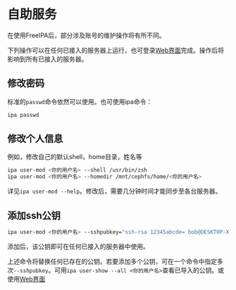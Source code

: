 # 自助服务

在使用FreeIPA后，部分涉及账号的维护操作将有所不同。

下列操作可以在任何已接入的服务器上运行，也可登录[Web界面][ipa-web]完成。操作后将影响到所有已接入的服务器。

## 修改密码

标准的`passwd`命令依然可以使用。也可使用ipa命令：
```bash
ipa passwd
```

## 修改个人信息

例如，修改自己的默认shell，home目录，姓名等
```bash
ipa user-mod <你的用户名> --shell /usr/bin/zsh
ipa user-mod <你的用户名> --homedir /mnt/cephfs/home/<你的用户名>
```
详见`ipa user-mod --help`。修改后，需要几分钟时间才能同步至各台服务器。

## 添加ssh公钥

```bash
ipa user-mod <你的用户名> --sshpubkey="ssh-rsa 12345abcde= bob@DESKTOP-XXXXXX"
```
添加后，该公钥即可在任何已接入的服务器中使用。

上述命令将替换任何已存在的公钥。若要添加多个公钥，可在一个命令中指定多次`--sshpubkey`。可用`ipa user-show --all <你的用户名>`查看已导入的公钥。或使用[Web界面][ipa-web]


[ipa-web]: https://ipa0.scut-smil.cn/
